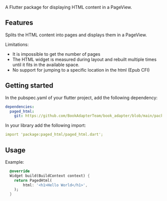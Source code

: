 A Flutter package for displaying HTML content in a PageView.

## Features

Splits the HTML content into pages and displays them in a PageView.

Limitations:

- It is impossible to get the number of pages
- The HTML widget is measured during layout and rebuilt multiple times
until it fits in the available space.
- No support for jumping to a specific location in the html (Epub CFI)

## Getting started

In the pubspec.yaml of your flutter project, add the following dependency:

<!-- ```yaml
dependencies:
  paged_html: ^0.0.1
``` -->
```yaml
dependencies:
  paged_html:
    git: https://github.com/BookAdapterTeam/book_adapter/blob/main/packages/paged_html
```

In your library add the following import:

```yaml
import 'package:paged_html/paged_html.dart';
```

## Usage

Example:

```dart
  @override
  Widget build(BuildContext context) {
    return PagedHtml(
        html: '<h1>Hello World</h1>',
    );
  }
```

<!-- ## Additional information

TODO: Tell users more about the package: where to find more information, how to 
contribute to the package, how to file issues, what response they can expect 
from the package authors, and more. -->
